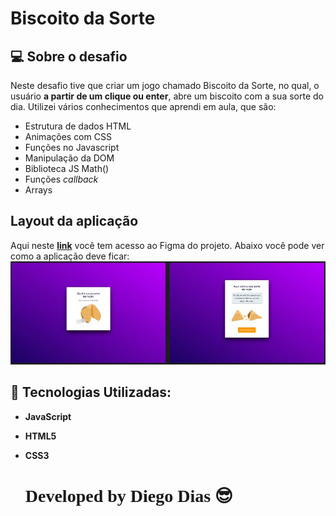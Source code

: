 # Biscoito da Sorte

## 💻 Sobre o desafio
Neste desafio tive que criar um jogo chamado Biscoito da Sorte, no qual, o usuário **a partir de um clique ou enter**, abre um biscoito com a sua sorte do dia. Utilizei vários conhecimentos que aprendi em aula, que são:

- Estrutura de dados HTML
- Animações com CSS
- Funções no Javascript
- Manipulação da DOM
- Biblioteca JS Math()
- Funções *callback*
- Arrays

## Layout da aplicação

Aqui neste __[link](https://www.figma.com/community/file/1182751789348533739)__ você tem acesso ao Figma do projeto. Abaixo você pode ver como a aplicação deve ficar:
![](https://github.com/Admdiegodias/biscoitoDaSorte/blob/main/Capturar.JPG)

## 🚀 Tecnologias Utilizadas:
- __JavaScript__
- __HTML5__
- __CSS3__

  # <span style="font-family: Source Sans Pro;"> Developed by Diego Dias</span> :sunglasses:
